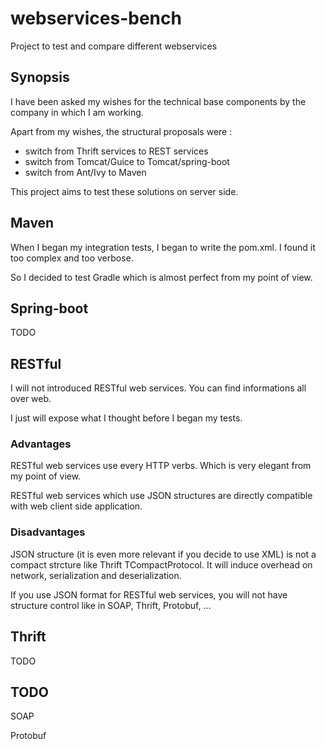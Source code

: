 # webservices-bench
Project to test and compare different webservices

## Synopsis
I have been asked my wishes for the technical base components by the company in which I am working.

Apart from my wishes, the structural proposals were :
 - switch from Thrift services to REST services
 - switch from Tomcat/Guice to Tomcat/spring-boot
 - switch from Ant/Ivy to Maven

This project aims to test these solutions on server side.

## Maven
When I began my integration tests, I began to write the pom.xml. I found it too complex and too verbose.

So I decided to test Gradle which is almost perfect from my point of view.

## Spring-boot
TODO

## RESTful
I will not introduced RESTful web services. You can find informations all over web.

I just will expose what I thought before I began my tests.

### Advantages
RESTful web services use every HTTP verbs. Which is very elegant from my point of view.

RESTful web services which use JSON structures are directly compatible with web client side application.

### Disadvantages
JSON structure (it is even more relevant if you decide to use XML) is not a compact strcture like Thrift TCompactProtocol. It will induce overhead on network, serialization and deserialization.

If you use JSON format for RESTful web services, you will not have structure control like in SOAP, Thrift, Protobuf, ...


## Thrift
TODO

## TODO
SOAP

Protobuf
